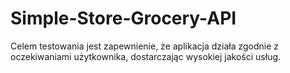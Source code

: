 # Simple-Store-Grocery-API
Celem testowania jest zapewnienie, że aplikacja działa zgodnie z oczekiwaniami użytkownika, dostarczając wysokiej jakości usług.  
